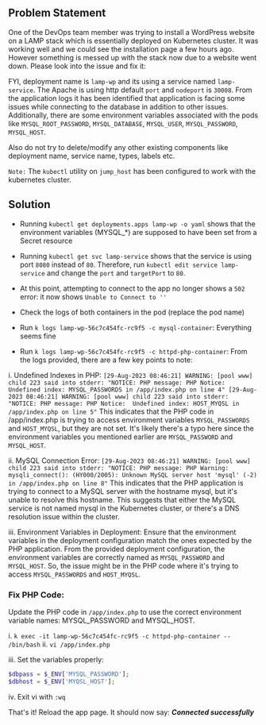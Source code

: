 ## Problem Statement
One of the DevOps team member was trying to install a WordPress website on a LAMP stack which is essentially deployed on Kubernetes cluster. It was working well and we could see the installation page a few hours ago. However something is messed up with the stack now due to a website went down. Please look into the issue and fix it:



FYI, deployment name is `lamp-wp` and its using a service named `lamp-service`. The Apache is using http default `port` and `nodeport` is `30008`. From the application logs it has been identified that application is facing some issues while connecting to the database in addition to other issues. Additionally, there are some environment variables associated with the pods like `MYSQL_ROOT_PASSWORD`, `MYSQL_DATABASE`, `MYSQL_USER`, `MYSQL_PASSWORD`, `MYSQL_HOST`.


Also do not try to delete/modify any other existing components like deployment name, service name, types, labels etc.


`Note:` The `kubectl` utility on `jump_host` has been configured to work with the kubernetes cluster.

## Solution
* Running `kubectl get deployments.apps lamp-wp -o yaml` shows that the environment variables (MYSQL_*) are supposed to have been set from a Secret resource
* Running `kubectl get svc lamp-service` shows that the service is using port `8080` instead of `80`. Therefore, run `kubectl edit service lamp-service` and change the `port` and `targetPort` to `80`.
* At this point, attempting to connect to the app no longer shows a `502` error: it now shows `Unable to Connect to ''`
* Check the logs of both containers in the pod (replace the pod name)

* Run `k logs lamp-wp-56c7c454fc-rc9f5 -c mysql-container`: Everything seems fine
* Run `k logs lamp-wp-56c7c454fc-rc9f5 -c httpd-php-container`: From the logs provided, there are a few key points to note:

i. Undefined Indexes in PHP:
`[29-Aug-2023 08:46:21] WARNING: [pool www] child 223 said into stderr: "NOTICE: PHP message: PHP Notice:  Undefined index: MYSQL_PASSWORDS in /app/index.php on line 4"
[29-Aug-2023 08:46:21] WARNING: [pool www] child 223 said into stderr: "NOTICE: PHP message: PHP Notice:  Undefined index: HOST_MYQSL in /app/index.php on line 5"`
This indicates that the PHP code in /app/index.php is trying to access environment variables `MYSQL_PASSWORDS` and `HOST_MYQSL`, but they are not set. It's likely there's a typo here since the environment variables you mentioned earlier are `MYSQL_PASSWORD` and `MYSQL_HOST`.

ii. MySQL Connection Error:
`[29-Aug-2023 08:46:21] WARNING: [pool www] child 223 said into stderr: "NOTICE: PHP message: PHP Warning:  mysqli_connect(): (HY000/2005): Unknown MySQL server host 'mysql' (-2) in /app/index.php on line 8"`
This indicates that the PHP application is trying to connect to a MySQL server with the hostname mysql, but it's unable to resolve this hostname. This suggests that either the MySQL service is not named mysql in the Kubernetes cluster, or there's a DNS resolution issue within the cluster.

iii. Environment Variables in Deployment:
Ensure that the environment variables in the deployment configuration match the ones expected by the PHP application. From the provided deployment configuration, the environment variables are correctly named as `MYSQL_PASSWORD` and `MYSQL_HOST`. So, the issue might be in the PHP code where it's trying to access `MYSQL_PASSWORDS` and `HOST_MYQSL`.

### Fix PHP Code:

Update the PHP code in `/app/index.php` to use the correct environment variable names: MYSQL_PASSWORD and MYSQL_HOST.

i. `k exec -it lamp-wp-56c7c454fc-rc9f5 -c httpd-php-container -- /bin/bash`
ii. `vi /app/index.php`

iii. Set the variables properly:
```php
$dbpass = $_ENV['MYSQL_PASSWORD'];
$dbhost = $_ENV['MYQSL_HOST'];
```
iv. Exit vi with `:wq`

That's it! Reload the app page. It should now say: ***Connected successfully***
